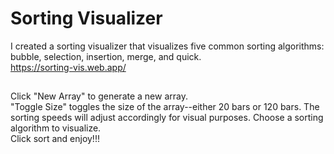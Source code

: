# Sorting Visualizer
I created a sorting visualizer that visualizes five common sorting algorithms: bubble, selection, insertion, merge, and quick.  
https://sorting-vis.web.app/

## 
Click "New Array" to generate a new array.  
"Toggle Size" toggles the size of the array--either 20 bars or 120 bars. The sorting speeds will adjust accordingly for visual purposes.
Choose a sorting algorithm to visualize.  
Click sort and enjoy!!!
